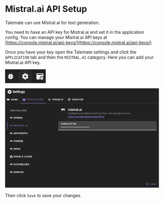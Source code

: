 # Mistral.ai API Setup

Talemate can use Mistral.ai for text generation.

You need to have an API key for Mistral.ai and set it in the application config. You can manage your Mistral.ai API keys at [https://console.mistral.ai/api-keys/](https://console.mistral.ai/api-keys/)

Once you have your key open the Talemate settings and click the `APPLICATION` tab and then the `MISTRAL.AI` category. Here you can add your Mistral.ai API key.

![Open settings](../../img/0.26.0/open-settings.png)

![Set Mistral.ai Api Key](../../img/0.26.0/mistral-settings.png)

Then click `Save` to save your changes.
